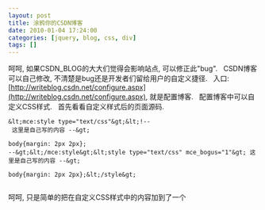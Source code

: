```yaml
---
layout: post
title: 涂鸦你的CSDN博客
date: 2010-01-04 17:24:00
categories: [jquery, blog, css, div]
tags: []
---
```

呵呵, 如果CSDN_BLOG的大大们觉得会影响站点, 可以修正此"bug".
 
CSDN博客可以自己修改, 不清楚是bug还是开发者们留给用户的自定义捷径.
 
入口:[http://writeblog.csdn.net/configure.aspx](http://writeblog.csdn.net/configure.aspx), 就是配置博客.
 
配置博客中可以自定义CSS样式.
 
首先看看自定义样式后的页面源码.

```xhtml
&lt;mce:style type="text/css"&gt;&lt;!--
 这里是自己写的内容 --&gt;

body{margin: 2px 2px};
--&gt;&lt;/mce:style&gt;&lt;style type="text/css" mce_bogus="1"&gt; 这里是自己写的内容 --&gt;

body{margin: 2px 2px};&lt;/style&gt;


```

呵呵, 只是简单的把在自定义CSS样式中的内容加到了一个<style />标签中.
这里也没有过滤<, >这些敏感字符的.
 
那么我们就可以大行其道了.
 

```xhtml
&lt;mce:style type="text/css"&gt;&lt;!--
 里面是自己写的内容 --&gt;



&lt;!-- 这里写自己的样式定义
--&gt;&lt;/mce:style&gt;&lt;style type="text/css" mce_bogus="1"&gt; 里面是自己写的内容 --&gt;



&lt;!-- 这里写自己的样式定义&lt;/style&gt; &lt;!-- 我们需要关闭style --&gt;



&lt;!-- 这里是我们的天下了 --&gt;

&lt;mce:script type="text/javascript" src=""&gt;&lt;/mce:script&gt; &lt;!-- 可以引入自己需要的js文件 --&gt;

&lt;mce:script type="text/javascript"&gt;&lt;!--
//也可以写自己的东西
// --&gt;&lt;/mce:script&gt;



&lt;mce:style type="text/css"&gt;&lt;!--
 关门, 开门 --&gt;

&lt;!-- 里面是自己写的内容
--&gt;&lt;/mce:style&gt;&lt;style type="text/css" mce_bogus="1"&gt; 关门, 开门 --&gt;


```

 
说到这里, 其实没有必要往下了, 但是, 为了照顾前台做的少的朋友...说说CSDN博客的顶层的DOM结构
body
    div[id=csdnblog_allwrap]
        div[id=csdnblog_midwrap]
 
CSDN的blog使用了Jquery, 我自己就套用了下, 然后, 把自己的广告部分加在了csdnblog_midwrap后面, 把统计图片加到了body的背景上.
 
另外一点需要注意的是, 往页面加元素的时候, 在onready中进行, 最好是使用jquery的onready.
 
 
本人旨在共享, 没有侵犯CSDN_BLOG利益的任何意图, 请各位网友慎用.
 
